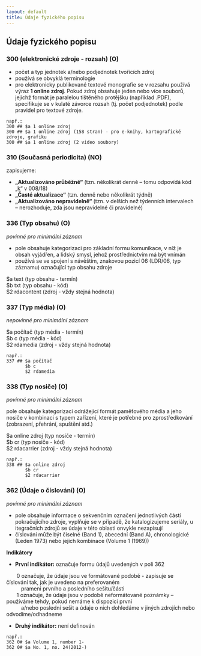 ```yaml
---
layout: default
title: Údaje fyzického popisu
---
```

## Údaje fyzického popisu

### 300 (elektronické zdroje - rozsah) (O)
* počet a typ jednotek a/nebo podjednotek tvořících zdroj
* používá se obvyklá terminologie
* pro elektronicky publikované textové monografie se v rozsahu používá výraz **1 online zdroj**. Pokud zdroj obsahuje jeden nebo více souborů, jejichž formát je paralelou tištěného protějšku (například .PDF), specifikuje se v kulaté závorce rozsah (tj. počet podjednotek) podle pravidel pro textové zdroje.

```
např.:
300 ## $a 1 online zdroj
300 ## $a 1 online zdroj (158 stran) - pro e-knihy, kartografické zdroje, grafiku
300 ## $a 1 online zdroj (2 video soubory)
```

### 310 (Současná periodicita) (NO)

zapisujeme:
  * **„Aktualizováno průběžně“** (tzn. několikrát denně – tomu odpovídá kód „k“ v 008/18)
  * **„Časté aktualizace“** (tzn. denně nebo několikrát týdně)
  * **„Aktualizováno nepravidelně“** (tzn. v delších než týdenních intervalech – nerozhoduje, zda jsou nepravidelné či pravidelné)

### 336 (Typ obsahu) (O)
*povinné pro minimální záznam*

* pole obsahuje kategorizaci pro základní formu komunikace, v níž je obsah vyjádřen, a lidský smysl, jehož prostřednictvím má být vnímán
* používá se ve spojení s návěštím, znakovou pozicí 06 (LDR/06, typ záznamu) označující typ obsahu zdroje

 $a text (typ obsahu - termín)  
 $b txt (typ obsahu - kód)  
 $2 rdacontent (zdroj - vždy stejná hodnota)  

### 337 (Typ média) (O)
*nepovinné pro minimální záznam*

$a počítač (typ média - termín)  
$b c (typ média - kód)  
$2 rdamedia (zdroj - vždy stejná hodnota)

```
např.:
337 ## $a počítač  
       $b c  
       $2 rdamedia  
```

### 338 (Typ nosiče) (O)
*povinné pro minimální záznam*

pole obsahuje kategorizaci odrážející formát paměťového média a jeho nosiče v kombinaci s typem zařízení, které je potřebné pro zprostředkování (zobrazení, přehrání, spuštění atd.)

$a online zdroj (typ nosiče - termín)    
$b cr (typ nosiče - kód)  
$2 rdacarrier (zdroj - vždy stejná hodnota)  

```
např.:
338 ## $a online zdroj  
       $b cr  
       $2 rdacarrier
```
### 362 (Údaje o číslování) (O)
*povinné pro minimální záznam*

* pole obsahuje informace o sekvenčním označení jednotlivých částí pokračujícího zdroje, vyplňuje se v případě, že katalogizujeme seriály, u itegračních zdrojů se údaje v této oblasti onvykle nezapisují
* číslování může být číselné (Band 1), abecední (Band A), chronologické
(Leden 1973) nebo jejich kombinace (Volume 1 (1969))


**Indikátory**

* **První indikátor:** označuje formu údajů uvedených v poli 362

&nbsp;&nbsp;&nbsp;&nbsp;&nbsp;&nbsp; 0 označuje, že údaje jsou ve formátované podobě - zapisuje se číslování tak, jak je uvedeno na preferovaném  
&nbsp;&nbsp;&nbsp;&nbsp;&nbsp;&nbsp;&nbsp;&nbsp;&nbsp; prameni prvního a posledního sešitu/části   
&nbsp;&nbsp;&nbsp;&nbsp;&nbsp;&nbsp; 1 označuje, že údaje jsou v podobě neformátované poznámky – používáme tehdy, pokud nemáme k dispozici první  
&nbsp;&nbsp;&nbsp;&nbsp;&nbsp;&nbsp;&nbsp;&nbsp;&nbsp; a/nebo poslední sešit a údaje o nich dohledáme v jiných zdrojích nebo odvodíme/odhadneme

* **Druhý indikátor:** není definován


```
např.:
362 0# $a Volume 1, number 1-
362 0# $a No. 1, no. 24(2012-)
```
